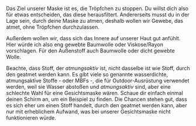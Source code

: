 Das Ziel unserer Maske ist es, die Tröpfchen zu stoppen. Du willst dich also für etwas entscheiden, das diese herausfiltert. Andererseits musst du in der Lage sein, durch deine Maske zu atmen, deshalb wollen wir Gewebe, das atmet, ohne Tröpfchen durchzulassen.

Außerdem wollen wir, dass sich das Innere auf unserer Haut gut anfühlt. Hier würde ich also eng gewebte Baumwolle oder Viskose/Rayon vorschlagen. Für den Außenstoff auch Baumwolle oder dicht gewebte Wolle.

<Note>

Beachte, dass Stoff, der _atmungsaktiv_ ist, nicht dasselbe ist wie Stoff, durch den geatmet werden kann.
Es gibt viele so genannte wasserdichte, atmungsaktive Stoffe - oder MBFs -, die für Outdoor-Ausrüstung verwendet werden, weil sie Wasser abstoßen und _atmungsaktiv_ sind, aber eine schlechte Wahl für eine Gesichtsmaske wären.
Schaue dir einfach einmal deinen Schirm an, um ein Beispiel zu finden. Die Chancen stehen gut, dass es sich eher um einen Stoff handelt, durch den geatmet werden kann, aber nur mit erheblichem Aufwand, was bei unserer Gesichtsmaske nicht funktionieren würde.

</Note>
